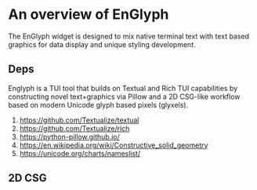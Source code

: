 # An overview of EnGlyph

The EnGlyph widget is designed to mix native terminal text with text based
graphics for data display and unique styling development.

## Deps

Englyph is a TUI tool that builds on Textual and Rich TUI capabilities by
constructing novel text+graphics via Pillow and a 2D CSG-like workflow based on
modern Unicode glyph based pixels (glyxels).

1) https://github.com/Textualize/textual
2) https://github.com/Textualize/rich
3) https://python-pillow.github.io/
4) https://en.wikipedia.org/wiki/Constructive_solid_geometry
5) https://unicode.org/charts/nameslist/

## 2D CSG


